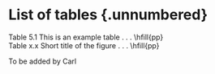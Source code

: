 # List of tables {.unnumbered}

<!-- 
For me, this was the only drawback of writing in Markdown: it is not possible to add a short caption to figures and tables. This means that the \listoftables and \listoffigures commands will generate lists using the full titles, which is probably isn't what you want. For now, the solution is to create the lists manually, when everything else is finished.

-->

Table 5.1  This is an example table . . .               \hfill{pp}  
Table x.x  Short title of the figure . . .              \hfill{pp}  

To be added by Carl


